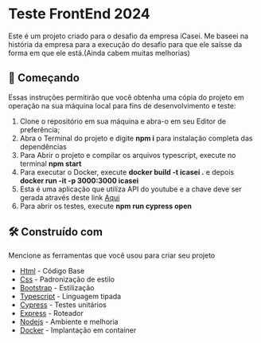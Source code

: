 # Teste FrontEnd 2024

Este é um projeto criado para o desafio da empresa iCasei. Me baseei na história da empresa para a execução do desafio para que ele saísse da forma em que ele está.(Ainda cabem muitas melhorias)

## 🚀 Começando

Essas instruções permitirão que você obtenha uma cópia do projeto em operação na sua máquina local para fins de desenvolvimento e teste:

1. Clone o repositório em sua máquina e abra-o em seu Editor de preferência;
2. Abra o Terminal do projeto e digite     **npm i**      para instalação completa das dependências
3. Para Abrir o projeto e compilar os arquivos typescript, execute no terminal     **npm start**
5. Para executar o Docker, execute **docker build -t icasei .** e depois **docker run -it -p 3000:3000 icasei**
6. Esta é uma aplicação que utiliza API do youtube e a chave deve ser gerada através deste link [Aqui](https://developers.google.com/youtube/v3/getting-started?hl=pt-br) 
7. Para abrir os testes, execute    **npm run cypress open**


## 🛠️ Construído com

Mencione as ferramentas que você usou para criar seu projeto

* [Html](https://developer.mozilla.org/pt-BR/docs/Web/HTML) - Código Base
* [Css](https://developer.mozilla.org/pt-BR/docs/Web/CSS) - Padronização de estilo
* [Bootstrap](https://getbootstrap.com/docs/5.3/getting-started/introduction/) - Estilização
* [Typescript](https://www.typescriptlang.org/) - Linguagem tipada
* [Cypress](https://www.cypress.io/) - Testes unitários
* [Express](https://expressjs.com/) - Roteador
* [Nodejs](https://nodejs.org/en) - Ambiente e melhoria
* [Docker](https://www.docker.com/) - Implantação em container
